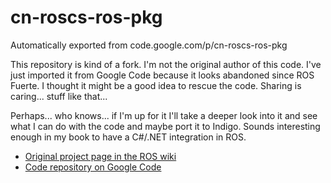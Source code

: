# cn-roscs-ros-pkg
Automatically exported from code.google.com/p/cn-roscs-ros-pkg

This repository is kind of a fork. I'm not the original author of this code. I've just imported it from Google Code 
because it looks abandoned since ROS Fuerte. I thought it might be a good idea to rescue the code. Sharing is caring... 
stuff like that...

Perhaps... who knows... if I'm up for it I'll take a deeper look into it and see what I can do with the code and maybe
port it to Indigo. Sounds interesting enough in my book to have a C#/.NET integration in ROS. 


* [Original project page in the ROS wiki](https://i.imgur.com/NePB9Df.png)
* [Code repository on Google Code](https://code.google.com/p/cn-roscs-ros-pkg/)
